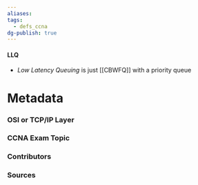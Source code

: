 ```yaml
---
aliases: 
tags:
  - defs_ccna
dg-publish: true
---
```

#### LLQ
- *Low Latency Queuing* is just [[CBWFQ]] with a priority queue


# Metadata
### OSI or TCP/IP Layer

### CCNA Exam Topic

### Contributors

### Sources
